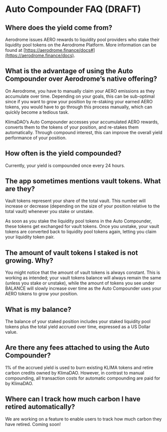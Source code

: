# Auto Compounder FAQ (DRAFT)

## Where does the yield come from?

Aerodrome issues AERO rewards to liquidity pool providers who stake their liquidity pool tokens on the Aerodrome Platform. More information can be found at [https://aerodrome.finance/docs#](https://aerodrome.finance/docs).

## What is the advantage of using the Auto Compounder over Aerodrome’s native offering?

On Aerodrome, you have to manually claim your AERO emissions as they accumulate over time. Depending on your goals, this can be sub-optimal since if you want to grow your position by re-staking your earned AERO tokens, you would have to go through this process manually, which can quickly become a tedious task.

KlimaDAO’s Auto Compounder accesses your accumulated AERO rewards, converts them to the tokens of your position, and re-stakes them automatically. Through compound interest, this can improve the overall yield performance of your position.

## How often is the yield compounded?

Currently, your yield is compounded once every 24 hours.

## The app sometimes mentions vault tokens. What are they?

Vault tokens represent your share of the total vault. This number will increase or decrease (depending on the size of your position relative to the total vault) whenever you stake or unstake.

As soon as you stake the liquidity pool tokens in the Auto Compounder, these tokens get exchanged for vault tokens. Once you unstake, your vault tokens are converted back to liquidity pool tokens again, letting you claim your liquidity token pair.

## The amount of vault tokens I staked is not growing. Why?

You might notice that the amount of vault tokens is always constant. This is working as intended; your vault tokens balance will always remain the same (unless you stake or unstake), while the amount of tokens you see under BALANCE will slowly increase over time as the Auto Compounder uses your AERO tokens to grow your position.

## What is my balance?

The balance of your staked position includes your staked liquidity pool tokens plus the total yield accrued over time, expressed as a US Dollar value.

## Are there any fees attached to using the Auto Compounder?

1% of the accrued yield is used to burn existing KLIMA tokens and retire carbon credits owned by KlimaDAO. However, in contrast to manual compounding, all transaction costs for automatic compounding are paid for by KlimaDAO.

## Where can I track how much carbon I have retired automatically?

We are working on a feature to enable users to track how much carbon they have retired. Coming soon!

